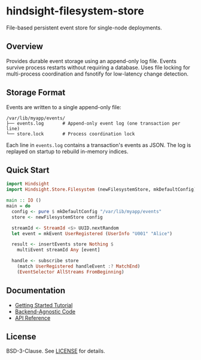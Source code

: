 # hindsight-filesystem-store

File-based persistent event store for single-node deployments.

## Overview

Provides durable event storage using an append-only log file. Events survive process restarts without requiring a database. Uses file locking for multi-process coordination and fsnotify for low-latency change detection.

## Storage Format

Events are written to a single append-only file:

```
/var/lib/myapp/events/
├── events.log       # Append-only event log (one transaction per line)
└── store.lock       # Process coordination lock
```

Each line in `events.log` contains a transaction's events as JSON. The log is replayed on startup to rebuild in-memory indices.

## Quick Start

```haskell
import Hindsight
import Hindsight.Store.Filesystem (newFilesystemStore, mkDefaultConfig)

main :: IO ()
main = do
  config <- pure $ mkDefaultConfig "/var/lib/myapp/events"
  store <- newFilesystemStore config

  streamId <- StreamId <$> UUID.nextRandom
  let event = mkEvent UserRegistered (UserInfo "U001" "Alice")

  result <- insertEvents store Nothing $
    multiEvent streamId Any [event]

  handle <- subscribe store
    (match UserRegistered handleEvent :? MatchEnd)
    (EventSelector AllStreams FromBeginning)
```

## Documentation

- [Getting Started Tutorial](https://hindsight.events/tutorials/01-getting-started.html)
- [Backend-Agnostic Code](https://hindsight.events/tutorials/06-backend-agnostic.html)
- [API Reference](https://hindsight.events/haddock/hindsight-filesystem-store/)

## License

BSD-3-Clause. See [LICENSE](../LICENSE) for details.
